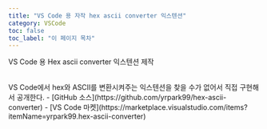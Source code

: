 ```yaml
---
title: "VS Code 용 자작 hex ascii converter 익스텐션"
category: VSCode
toc: false
toc_label: "이 페이지 목차"
---
```


VS Code 용 Hex ascii converter 익스텐션 제작

<br>
VS Code에서 hex와 ASCII를 변환시켜주는 익스텐션을 찾을 수가 없어서 직접 구현해서 공개한다.
- [GitHub 소스](https://github.com/yrpark99/hex-ascii-converter)
- [VS Code 마켓](https://marketplace.visualstudio.com/items?itemName=yrpark99.hex-ascii-converter)
